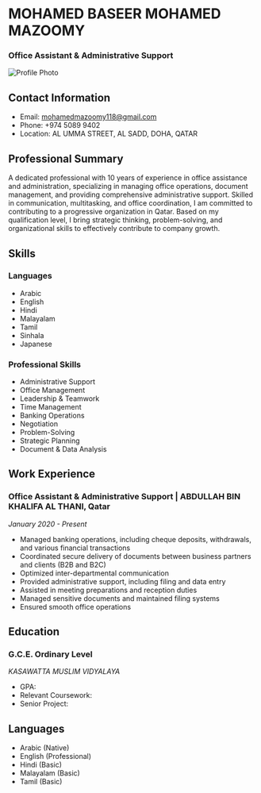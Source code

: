 # MOHAMED BASEER MOHAMED MAZOOMY
### Office Assistant & Administrative Support
![Profile Photo](https://ik.imagekit.io/mhvgbp9xk/screenshots/mazoomi%20photo.png?updatedAt=1734350105154)

## Contact Information
- Email: mohamedmazoomy118@gmail.com
- Phone: +974 5089 9402
- Location: AL UMMA STREET, AL SADD, DOHA, QATAR

## Professional Summary
A dedicated professional with 10 years of experience in office assistance and administration, specializing in managing office operations, document management, and providing comprehensive administrative support. Skilled in communication, multitasking, and office coordination, I am committed to contributing to a progressive organization in Qatar. Based on my qualification level, I bring strategic thinking, problem-solving, and organizational skills to effectively contribute to company growth.

## Skills
### Languages
- Arabic
- English
- Hindi
- Malayalam
- Tamil
- Sinhala
- Japanese

### Professional Skills
- Administrative Support
- Office Management
- Leadership & Teamwork
- Time Management
- Banking Operations
- Negotiation
- Problem-Solving
- Strategic Planning
- Document & Data Analysis

## Work Experience
### Office Assistant & Administrative Support | ABDULLAH BIN KHALIFA AL THANI, Qatar
*January 2020 - Present*
- Managed banking operations, including cheque deposits, withdrawals, and various financial transactions
- Coordinated secure delivery of documents between business partners and clients (B2B and B2C)
- Optimized inter-departmental communication
- Provided administrative support, including filing and data entry
- Assisted in meeting preparations and reception duties
- Managed sensitive documents and maintained filing systems
- Ensured smooth office operations

## Education
### G.C.E. Ordinary Level
*KASAWATTA MUSLIM VIDYALAYA*
- GPA: 
- Relevant Coursework: 
- Senior Project: 

## Languages
- Arabic (Native)
- English (Professional)
- Hindi (Basic)
- Malayalam (Basic)
- Tamil (Basic)
